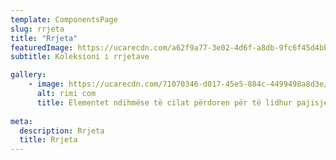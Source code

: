 ```yaml
---
template: ComponentsPage
slug: rrjeta
title: "Rrjeta"
featuredImage: https://ucarecdn.com/a62f9a77-3e02-4d6f-a8db-9fc6f45d4bb6/
subtitle: Koleksioni i rrjetave

gallery:
    - image: https://ucarecdn.com/71070346-d017-45e5-884c-4499498a8d3e/
      alt: rimi com
      title: Elementet ndihmëse të cilat përdoren për të lidhur pajisjet e sistemeve të Paneleve 3D me njëri-tjetrin dhe për t'i montuar.
  
meta:
  description: Rrjeta
  title: Rrjeta
---
```

